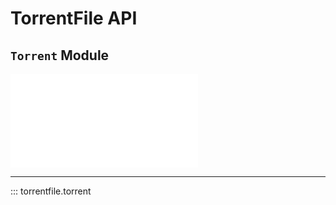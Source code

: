 # TorrentFile API

## `Torrent` Module

![mkapi](torrentfile.torrent)

-----

::: torrentfile.torrent
